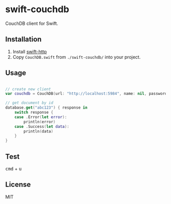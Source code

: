 
# swift-couchdb

CouchDB client for Swift.

## Installation

1. Install [swift-http](https://github.com/zemirco/swift-http)
2. Copy `CouchDB.swift` from `./swift-couchdb/` into your project.

## Usage

```swift

// create new client
var couchdb = CouchDB(url: "http://localhost:5984", name: nil, password: nil)

// get document by id
database.get("abc123") { response in
    switch response {
    case .Error(let error):
        println(error)
    case .Success(let data):
        println(data)
    }
}
```

## Test

<kbd>cmd</kbd> + <kbd>u</kbd>

## License

MIT
